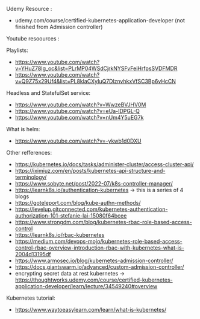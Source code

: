 Udemy Resource :
- udemy.com/course/certified-kubernetes-application-developer (not finished from Admission controller)

Youtube resoources :

Playlists:
- https://www.youtube.com/watch?v=YHuZ78Ig_oc&list=PLrMP04WSdCjrkNYSFvFeiHrfpsSVDFMDR
- https://www.youtube.com/watch?v=Q9Z75x29Uf4&list=PL8klaCXyIuQ7DlznvhkxVfSC3Bp6vHcCN


Headless and StatefulSet service:
- https://www.youtube.com/watch?v=WwzeBVJHV0M
- https://www.youtube.com/watch?v=eUa-IDPGL-Q
- https://www.youtube.com/watch?v=nUm4Y5uEG7k

What is helm:
- https://www.youtube.com/watch?v=-ykwb1d0DXU


Other refferences:
- https://kubernetes.io/docs/tasks/administer-cluster/access-cluster-api/
- https://iximiuz.com/en/posts/kubernetes-api-structure-and-terminology/
- https://www.sobyte.net/post/2022-07/k8s-controller-manager/
- https://learnk8s.io/authentication-kubernetes -> this is a series of 4 blogs
- https://goteleport.com/blog/kube-authn-methods/
- https://levelup.gitconnected.com/kubernetes-authentication-authorization-101-stefanie-lai-15080f64bcee
- https://www.strongdm.com/blog/kubernetes-rbac-role-based-access-control
- https://learnk8s.io/rbac-kubernetes
- https://medium.com/devops-mojo/kubernetes-role-based-access-control-rbac-overview-introduction-rbac-with-kubernetes-what-is-2004d13195df
- https://www.armosec.io/blog/kubernetes-admission-controller/
- https://docs.giantswarm.io/advanced/custom-admission-controller/
- encrypting secret data at rest kubernetes -> https://thoughtworks.udemy.com/course/certified-kubernetes-application-developer/learn/lecture/34549240#overview


Kubernetes tutorial:
- https://www.waytoeasylearn.com/learn/what-is-kubernetes/